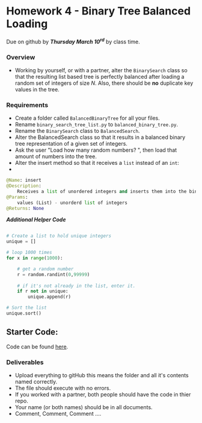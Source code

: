 # Homework 4 - Binary Tree Balanced Loading
Due on github by ***Thursday March 10<sup>rd</sup>*** by class time. 

### Overview
- Working by yourself, or with a partner, alter the `BinarySearch` class so that the resulting list based tree is perfectly balanced after loading a random set of integers of size _N_. Also, there should be __no__ duplicate key values in the tree.

### Requirements
- Create a folder called `BalancedBinaryTree` for all your files.
- Rename `binary_search_tree_list.py` to  `balanced_binary_tree.py`.
- Rename the `BinarySearch` class to `BalancedSearch`.
- Alter the BalancedSearch class so that it results in a balanced binary tree representation of a given set of integers.
- Ask the user "Load how many random numbers? ", then load that amount of numbers into the tree.
- Alter the insert method so that it receives a `list` instead of an `int`:
- 
```python
@Name: insert
@Description:
    Receives a list of unordered integers and inserts them into the binary tree in such a manner that the resulting tree is balanced.
@Params:
    values (List) - unorderd list of integers
@Returns: None
```

***Additional Helper Code***

```python

# Create a list to hold unique integers
unique = []

# loop 1000 times
for x in range(1000):

    # get a random number
    r = random.randint(0,99999)
    
    # if it's not already in the list, enter it.
    if r not in unique:
        unique.append(r)

# Sort the list
unique.sort()

```

## Starter Code:
Code can be found [here](https://github.com/rugbyprof/2143-ObjectOrientedProgramming/blob/master/binary_search_tree_list.py).

### Deliverables

- Upload everything to gitHub this means the folder and all it's contents named correctly.
- The file should execute with no errors.
- If you worked with a partner, both people should have the code in thier repo.
- Your name (or both names) should be in all documents.
- Comment, Comment, Comment ....

